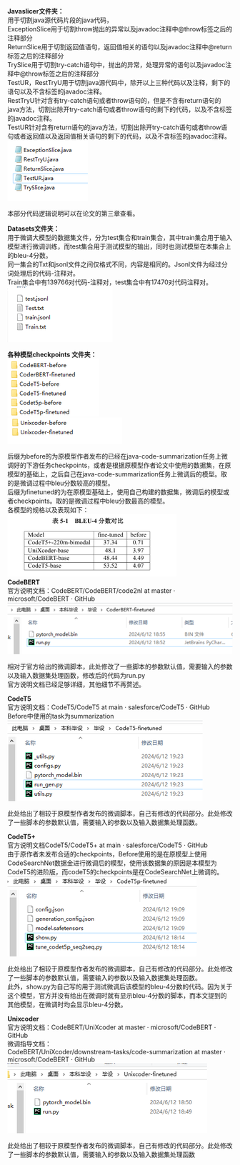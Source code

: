 **Javaslicer文件夹：**  
用于切割java源代码片段的java代码，  
ExceptionSlice用于切割throw抛出的异常以及javadoc注释中@throw标签之后的注释部分  
ReturnSlice用于切割返回值语句，返回值相关的语句以及javadoc注释中@return标签之后的注释部分  
TrySlice用于切割try-catch语句中，抛出的异常，处理异常的语句以及javadoc注释中@throw标签之后的注释部分  
TestUR，RestTryU用于切割java源代码中，除开以上三种代码以及注释，剩下的语句以及不含标签的javadoc注释。  
RestTryU针对含有try-catch语句或者throw语句的，但是不含有return语句的java方法，切割出除开try-catch语句或者throw语句的剩下的代码，以及不含标签的javadoc注释。  
TestUR针对含有return语句的java方法，切割出除开try-catch语句或者throw语句或者返回值以及返回值相关语句的剩下的代码，以及不含标签的javadoc注释。  
![1](pictures//图片1.png)

本部分代码逻辑说明可以在论文的第三章查看。  

**Datasets文件夹：**  
用于微调大模型的数据集文件，分为test集合和train集合，其中train集合用于输入模型进行微调训练，而test集合用于测试模型的输出，同时也测试模型在本集合上的bleu-4分数。  
同一集合的Txt和jsonl文件之间仅格式不同，内容是相同的。Jsonl文件为经过分词处理后的代码-注释对。  
Train集合中有139766对代码-注释对，test集合中有17470对代码注释对。  
![2](pictures//图片2.png)  

**各种模型checkpoints	文件夹：**  
![3](pictures//图片3.png)  
![4](pictures//图片4.png)  
  
后缀为before的为原模型作者发布的已经在java-code-summarization任务上微调好的下游任务checkpoints，或者是根据原模型作者论文中使用的数据集，在原模型的基础上，之后自己在java-code-summarization任务上微调后的模型。取的是微调过程中bleu分数较高的模型。  
后缀为finetuned的为在原模型基础上，使用自己构建的数据集，微调后的模型或者checkpoints。取的是微调过程中bleu分数最高的模型。  
各模型的规格以及表现如下：  
![5](pictures//图片5.png)      
**CodeBERT**  
官方说明文档：CodeBERT/CodeBERT/code2nl at master · microsoft/CodeBERT · GitHub  
![6](pictures//图片6.png)  
  
相对于官方给出的微调脚本，此处修改了一些脚本的参数默认值，需要输入的参数以及输入数据集处理函数，修改后的代码为run.py    
官方说明文档已经足够详细，其他细节不再赘述。    
   
**CodeT5**   
官方说明文档：CodeT5/CodeT5 at main · salesforce/CodeT5 · GitHub  
Before中使用的task为summarization   
![7](pictures//图片7.png)     

此处给出了相较于原模型作者发布的微调脚本，自己有修改的代码部分。此处修改了一些脚本的参数默认值，需要输入的参数以及输入数据集处理函数。    

**CodeT5+**   
官方说明文档CodeT5/CodeT5+ at main · salesforce/CodeT5 · GitHub   
由于原作者未发布合适的checkpoints，Before使用的是在原模型上使用CodeSearchNet数据金进行微调后的模型，使用该数据集的原因是本模型为CodeT5的进阶版，而codeT5的checkpoints是在CodeSearchNet上微调的。   
![8](pictures//图片8.png)   

此处给出了相较于原模型作者发布的微调脚本，自己有修改的代码部分。此处修改了一些脚本的参数默认值，需要输入的参数以及输入数据集处理函数。   
此外，show.py为自己写的用于测试微调后该模型的bleu-4分数的代码。因为关于这个模型，官方并没有给出在微调时就有显示bleu-4分数的脚本，而本文提到的其他模型，在微调时均会显示bleu-4分数。   

**Unixcoder**   
官方说明文档：CodeBERT/UniXcoder at master · microsoft/CodeBERT · GitHub   
微调指导文档：   
CodeBERT/UniXcoder/downstream-tasks/code-summarization at master · microsoft/CodeBERT · GitHub   
![9](pictures//图片9.png)   

此处给出了相较于原模型作者发布的微调脚本，自己有修改的代码部分。此处修改了一些脚本的参数默认值，需要输入的参数以及输入数据集处理函数   
